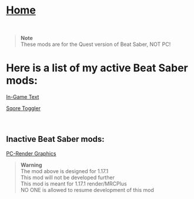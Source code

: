 # [Home](https://cgray1234.github.io/index.html)  
<br/>

>**Note**  
>These mods are for the Quest version of Beat Saber, NOT PC!

# Here is a list of my active Beat Saber mods:
[In-Game Text](https://github.com/CGray1234/InGameText)

[Sqore Toggler](https://github.com/CGray1234/SqoreToggler)
<br/>
<br/>
<br/>
## Inactive Beat Saber mods:  

[PC-Render Graphics](https://github.com/CGray1234/Quest-PC-Render-Graphics)

>**Warning**  
>The mod above is designed for 1.17.1  
>This mod will not be developed further  
>This mod is meant for 1.17.1 render/MRCPlus  
>NO ONE is allowed to resume development of this mod